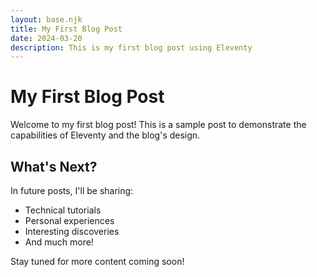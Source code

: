 ```yaml
---
layout: base.njk
title: My First Blog Post
date: 2024-03-20
description: This is my first blog post using Eleventy
---
```


# My First Blog Post

Welcome to my first blog post! This is a sample post to demonstrate the capabilities of Eleventy and the blog's design.

## What's Next?

In future posts, I'll be sharing:
- Technical tutorials
- Personal experiences
- Interesting discoveries
- And much more!

Stay tuned for more content coming soon! 